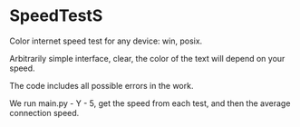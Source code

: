 # SpeedTestS

Color internet speed test for any device: 
win, posix.

Arbitrarily simple interface, clear, the color
of the text will depend on your speed.

The code includes all possible errors in the work.

We run main.py - Y - 5, get the speed from 
each test, and then the average connection speed.
